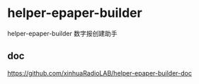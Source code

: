 # helper-epaper-builder
helper-epaper-builder 数字报创建助手

## doc

https://github.com/xinhuaRadioLAB/helper-epaper-builder-doc
